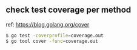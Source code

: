 ## check test coverage per method

ref: https://blog.golang.org/cover

```.sh
$ go test -coverprofile=coverage.out
$ go tool cover -func=coverage.out
```
